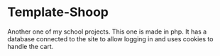 # Template-Shoop
Another one of my school projects. This one is made in php. It has a database connected to the site to allow logging in and uses cookies to handle the cart.
